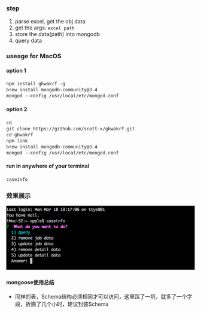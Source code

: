### step
1. parse excel, get the obj data
2. get the args: `excel path`
3. store the data(path) into mongodb
4. query data


### useage for MacOS
#### option 1
```
npm install ghwakrf -g  
brew install mongodb-community@3.4
mongod --config /usr/local/etc/mongod.conf
```
#### option 2
```
cd
git clone https://github.com/scott-x/ghwakrf.git
cd ghwakrf
npm link
brew install mongodb-community@3.4
mongod --config /usr/local/etc/mongod.conf
```
#### run in anywhere of your terminal
```
caseinfo
```
### 效果展示
![](./imgs/1.png)

#### mongoose使用总结
- 同样的表，Schema结构必须相同才可以访问，这里踩了一坑，就多了一个字段，折腾了几个小时，建议封装Schema
